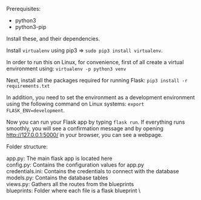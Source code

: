 Prerequisites:

- python3
- python3-pip

Install these, and their dependencies.

Install `virtualenv` using pip3 => `sudo pip3 install virtualenv`.

In order to run this on Linux, for convenience, first of all create a virtual environment using:
`virtualenv -p python3 venv`

Next, install all the packages required for running Flask:
`pip3 install -r requirements.txt`

In addition, you need to set the environment as a development environment using the following command on Linux systems:
`export FLASK_ENV=development`.

Now you can run your Flask app by typing `flask run`. If everything runs smoothly, you will see a confirmation message and by opening http://127.0.0.1:5000/ in your browser, you can see a webpage.

Folder structure:

app.py: The main flask app is located here \
config.py: Contains the configuration values for app.py \
credentials.ini: Contains the credentials to connect with the database \
models.py: Contains the database tables \
views.py: Gathers all the routes from the blueprints \
blueprints: Folder where each file is a flask blueprint \
